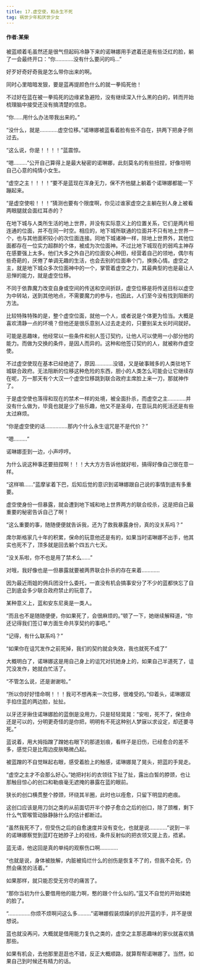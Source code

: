 ```yaml
---
title: 17.虚空使，和永生不死
tag: 祸世少年和厌世少女
---
```

#### 作者:某柴
<!--more-->

被蓝顺着毛虽然还是很气但起码冷静下来的诺琳娜用手遮着还是有些泛红的脸，躺了一会最终开口：“你…………没有什么要问的吗…”

好歹好奇好奇我是怎么带你出来的啊。

同时心里暗暗发狠，要是蓝再提颜色什么的就一拳捣死他！

不过好在蓝在被一拳捣死的边缘紧急避险，没有继续深入什么黑的白的，转而开始梳理脑中接受还没有搞清楚的信息。

“你……用什么办法带我出来的。”

“没什么，就是…………虚空位移。”诺琳娜被蓝看着脸有些不自在，拱两下把身子侧过去。

“这么说，你是！！！！”蓝震惊。

“嗯………”公开自己算得上是最大秘密的诺琳娜，此刻莫名的有些扭捏，好像坦明自己心意的纯情小女生。

“虚空之主！！！！”要不是蓝现在浑身无力，保不齐他腿上躺着个诺琳娜都能一下蹦起来。

“是虚空使啦！！！”猜测也要有个限度啊，你见过谁家虚空之主躺在别人身上被看两眼腿就会面红耳赤的？

在地下城与人类所生活的地上世界，并没有实际意义上的位置关系，它们是两片相连通的位面，并不在同一时空。相应的，地下城所联通的位面并不只有地上世界一个，也与其他面积较小的次位面连接。同地下城诸神一样，除地上世界外，其他位面都存在一位实力超群的个体，被成为次位面神。不过比地下城现在的弱鸡主神存在感要强上太多。他们大多之外自己的位面安心种田，经营着自己的领地，偶尔有些奇葩的，厌倦了单调无趣的生活，也会去别的位面串个门，换换心情。虚空之主，就是地下城众多次位面神中的一个，掌管着虚空之力，其最典型的也是最让人忌惮的能力，就是虚空位移。

不同于依靠魔力改变自身或空间的传送和空间折跃，虚空位移是将传送目标以虚空为中转站，送到其他地点，不需要魔力的参与，也因此，人们至今没有找到阻断的方法。

比较特殊特殊的是，整个虚空位面，就他一个人，或者说是个体更为恰当。大概是喜欢清静一点的环境？但他还是很乐意别人过去走走的，只要别呆太长时间就好。

可能是恶趣味，他经常以一些条件和别人签订契约，让他人可以使用一小部分他的能力。而做为交换的条件，是因人而异的。这种和他签订契约的人，就被称作虚空使。

不过虚空使现在基本已经绝迹了，原因…………没错，又是破事贼多的人类驻地下城联合政府。无法阻断的位移这种危险的东西，胆小的人类怎么可能会让它继续存在呢，万一那天有个大汉一个虚空位移跳到联合政府主席脸上来一刀，那就神作了。

于是虚空使也落得和现在的禁术一样的处境，被全面扑杀，而虚空之主…………并没有什么做为，毕竟也就是少了些乐趣，他又不是圣母，在意玩具的死活还是有些太过麻烦。

“你是虚空使的话……………那内个什么永生诅咒是不是代价？”

“嗯………”

诺琳娜歪到一边，小声哼哼。

为什么说这种事还要扭捏啊！！！大大方方告诉他就好啦，搞得好像自己很在意一样。

“这样嘛……”蓝摩挲着下巴，后知后觉的意识到诺琳娜跟自己说的事情到底有多重要。

虚空使身份一但暴露，就会遭到地下城和地上世界两方的联合绞杀，这是把自己最重要的秘密告诉自己了啊！

“这么重要的事，随随便便就告诉我，还为了救我暴露身份，真的没关系吗？”

席尔斯格家几十年的积累，保命的玩意他还是有的，如果当时诺琳娜不出手，他其实也死不了，顶多就是回去躺个四五六七天。

“没关系啦，你不也是用了禁术么……”

对哦，我好像也是一但暴露就要被两界联合扑杀的存在来着…………

因为最近雨姐的佣兵团没什么委托，一直没有机会搞事安分了不少的蓝都快忘了自己到底会多少联合政府禁止的玩意了。

某种意义上，蓝和安东尼奥是一类人。

“而且也不是随随便便，你如果死了，会很麻烦的。”顿了一下，她继续解释道，“你还记得我们签订单方面生命共享契约的事吧。”

“记得，有什么联系吗？”

“如果你在诅咒发作之前死掉，我们的契约就会失效，我也就死不成了”

大概明白了，诺琳娜这是用自己身上的诅咒对抗她身上的，如果自己半道死了，诅咒没发作，她就白忙活了。

“不管怎么说，还是谢谢啦。”

“所以你好好惜命啊！！！我可不想再来一次位移，很难受的。”仰着头，诺琳娜双手掐住蓝的两边脸，扯扯。

以牙还牙揪住诺琳娜脸的蓝倒是没用力，只是轻轻晃晃：“安啦，死不了，保住命还是可以的，分明更奇怪的是你把，明明有不死这种别人梦寐以求设定，却还要寻死。”

蓝说着，用大拇指蹭了蹭她右眼下的那道划痕，看样子是旧伤，已经愈合的差不多，感觉只是比周边皮肤略微凸起。

被蓝蹭的不自觉眯起右眼，感受着脸上的触感，诺琳娜晃了晃头，把蓝的手晃走。

“虚空之主才不会那么好心。”她把衬衫的衣领往下扯了扯，露出白皙的脖颈，也让那触目惊心的创口和勒痕毫无遮掩的暴露在蓝的眼前。

狭长的创口横贯整个脖颈，环绕其半圈，此时也以痊愈，只留下明显的疤痕。

这创口应该是用刀剑之类的从前面切开半个脖子愈合之后的创口，除了颈椎，剩下什么气管喉管动脉静脉什么的估计都断过。

“虽然我死不了，但受伤之后的自愈速度并没有变化，也就是说…………”说到一半的诺琳娜察觉到蓝盯在她脖子上的视线，条件反射似的把衣领又提上去，捂紧。

蓝无语，他这回是真的单纯的观察伤口啊…………

“也就是说，身体被肢解，内脏被捣烂什么的创伤是恢复不了的，但我不会死，仍然会痛苦的活着。”

如果那样，就只能忍受无穷尽的痛苦了。

“那你当初为什么要借用他的能力啊，憨的跟个什么似的。”蓝又不自觉的开始揉她的脸了。

“……………你烦不烦啊问这么多………”诺琳娜假装烦躁的扒拉开蓝的手，并不是很想说。

蓝也就没再问，大概就是借用能力复仇之类的，虚空之主那恶趣味的家伙就喜欢搞那些。

如果有机会，去他那里逛逛也不错，反正大概顺路，就算帮帮诺琳娜了。当然，如果自己到时候还有精力的话。